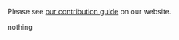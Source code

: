 Please see [our contribution guide](https://leanprover-community.github.io/contribute/index.html) on our website.

nothing

